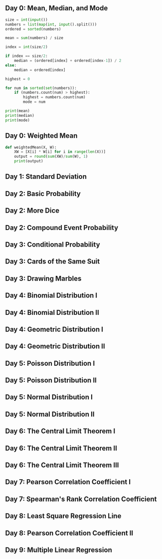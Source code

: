 ## Day 0: Mean, Median, and Mode

```python
size = int(input())
numbers = list(map(int, input().split()))
ordered = sorted(numbers)

mean = sum(numbers) / size

index = int(size/2)

if index == size/2:
    median = (ordered[index] + ordered[index-1]) / 2 
else:
    median = ordered[index]

highest = 0

for num in sorted(set(numbers)):
    if (numbers.count(num) > highest):
        highest = numbers.count(num)
        mode = num

print(mean)
print(median)
print(mode)
```

## Day 0: Weighted Mean

```python
def weightedMean(X, W):
    XW = [X[i] * W[i] for i in range(len(X))]
    output = round(sum(XW)/sum(W), 1)
    print(output)
```

## Day 1: Standard Deviation
## Day 2: Basic Probability
## Day 2: More Dice
## Day 2: Compound Event Probability
## Day 3: Conditional Probability
## Day 3: Cards of the Same Suit
## Day 3: Drawing Marbles
## Day 4: Binomial Distribution I
## Day 4: Binomial Distribution II
## Day 4: Geometric Distribution I
## Day 4: Geometric Distribution II
## Day 5: Poisson Distribution I
## Day 5: Poisson Distribution II
## Day 5: Normal Distribution I
## Day 5: Normal Distribution II
## Day 6: The Central Limit Theorem I
## Day 6: The Central Limit Theorem II
## Day 6: The Central Limit Theorem III
## Day 7: Pearson Correlation Coefficient I
## Day 7: Spearman's Rank Correlation Coefficient
## Day 8: Least Square Regression Line
## Day 8: Pearson Correlation Coefficient II
## Day 9: Multiple Linear Regression